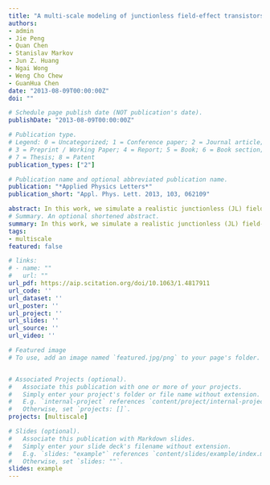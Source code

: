 ```yaml
---
title: "A multi-scale modeling of junctionless field-effect transistors"
authors:
- admin
- Jie Peng
- Quan Chen
- Stanislav Markov
- Jun Z. Huang
- Ngai Wong
- Weng Cho Chew
- GuanHua Chen
date: "2013-08-09T00:00:00Z"
doi: ""

# Schedule page publish date (NOT publication's date).
publishDate: "2013-08-09T00:00:00Z"

# Publication type.
# Legend: 0 = Uncategorized; 1 = Conference paper; 2 = Journal article;
# 3 = Preprint / Working Paper; 4 = Report; 5 = Book; 6 = Book section;
# 7 = Thesis; 8 = Patent
publication_types: ["2"]

# Publication name and optional abbreviated publication name.
publication: "*Applied Physics Letters*"
publication_short: "Appl. Phys. Lett. 2013, 103, 062109"

abstract: In this work, we simulate a realistic junctionless (JL) field-effect transistor using a multi-scale approach. Our approach features a combination of the first-principles atomistic calculation, semi-classical semiconductor device simulation, compact model generation, and circuit simulation. The transfer characteristics of JL transistors are simulated by a recently developed quantum mechanical/electromagnetics method, and good agreement is obtained compared to experiment. A compact model for JL transistors is then generated for subsequent circuit simulation. We demonstrate a multi-scale modeling framework for quantum mechanical effects in nano-scale devices for next generation electronic design automation.
# Summary. An optional shortened abstract.
summary: In this work, we simulate a realistic junctionless (JL) field-effect transistor using a multi-scale approach. Our approach features a combination of the first-principles atomistic calculation, semi-classical semiconductor device simulation, compact model generation, and circuit simulation. The transfer characteristics of JL transistors are simulated by a recently developed quantum mechanical/electromagnetics method, and good agreement is obtained compared to experiment. A compact model for JL transistors is then generated for subsequent circuit simulation. We demonstrate a multi-scale modeling framework for quantum mechanical effects in nano-scale devices for next generation electronic design automation.
tags:
- multiscale
featured: false

# links:
# - name: ""
#   url: ""
url_pdf: https://aip.scitation.org/doi/10.1063/1.4817911
url_code: ''
url_dataset: ''
url_poster: ''
url_project: ''
url_slides: ''
url_source: ''
url_video: ''

# Featured image
# To use, add an image named `featured.jpg/png` to your page's folder. 


# Associated Projects (optional).
#   Associate this publication with one or more of your projects.
#   Simply enter your project's folder or file name without extension.
#   E.g. `internal-project` references `content/project/internal-project/index.md`.
#   Otherwise, set `projects: []`.
projects: [multiscale]

# Slides (optional).
#   Associate this publication with Markdown slides.
#   Simply enter your slide deck's filename without extension.
#   E.g. `slides: "example"` references `content/slides/example/index.md`.
#   Otherwise, set `slides: ""`.
slides: example
---
```

